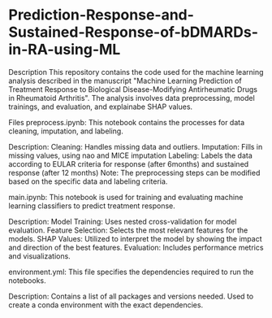 # Prediction-Response-and-Sustained-Response-of-bDMARDs-in-RA-using-ML
Description
This repository contains the code used for the machine learning analysis described in the manuscript "Machine Learning Prediction of Treatment Response to Biological Disease-Modifying Antirheumatic Drugs in Rheumatoid Arthritis". The analysis involves data preprocessing, model trainings, and evaluation, and explainabe SHAP values.

Files
preprocess.ipynb: This notebook contains the processes for data cleaning, imputation, and labeling.

Description:
Cleaning: Handles missing data and outliers.
Imputation: Fills in missing values, using nao and MICE imputation
Labeling: Labels the data according to EULAR criteria for response (after 6months) and sustained response (after 12 months)
Note: The preprocessing steps can be modified based on the specific data and labeling criteria.


main.ipynb: This notebook is used for training and evaluating machine learning classifiers to predict treatment response.

Description:
Model Training: Uses nested cross-validation for model evaluation.
Feature Selection: Selects the most relevant features for the models.
SHAP Values: Utilized to interpret the model by showing the impact and direction of the best features.
Evaluation: Includes performance metrics and visualizations.


environment.yml: This file specifies the dependencies required to run the notebooks.

Description:
Contains a list of all packages and versions needed.
Used to create a conda environment with the exact dependencies.
